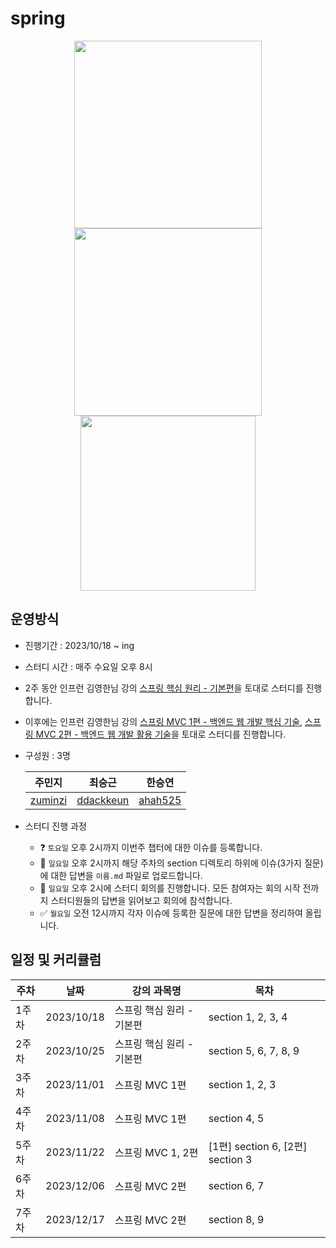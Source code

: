 # spring

<div align="center">
  <img src="https://github.com/WeeklyStudy/spring/assets/63441091/28a07b8f-dd0c-4921-8809-db2e6a93214a" width="300">
  <img src="https://github.com/WeeklyStudy/spring/assets/63441091/41b7581f-29ee-47b4-a1fd-f8355f8ba5ce" width="300">
  <img src="https://github.com/WeeklyStudy/spring/assets/63441091/f81a9527-ac1a-4f0e-8184-32e10086f468" width="280">
</div>


## 운영방식
- 진행기간 : 2023/10/18 ~ ing
- 스터디 시간 : 매주 수요일 오후 8시
- 2주 동안 인프런 김영한님 강의 [스프링 핵심 원리 - 기본편](https://www.inflearn.com/course/%EC%8A%A4%ED%94%84%EB%A7%81-%ED%95%B5%EC%8B%AC-%EC%9B%90%EB%A6%AC-%EA%B8%B0%EB%B3%B8%ED%8E%B8#curriculum)을 토대로 스터디를 진행합니다.
- 이후에는 인프런 김영한님 강의 [스프링 MVC 1편 - 백엔드 웹 개발 핵심 기술](https://www.inflearn.com/course/%EC%8A%A4%ED%94%84%EB%A7%81-mvc-1#curriculum), [스프링 MVC 2편 - 백엔드 웹 개발 활용 기술](https://www.inflearn.com/course/%EC%8A%A4%ED%94%84%EB%A7%81-mvc-2#curriculum)을 토대로 스터디를 진행합니다.
- 구성원 : 3명
  
  |주민지|최승근|한승연|
  |----|-----|----|
  |[zuminzi](https://github.com/zuminzi)|[ddackkeun](https://github.com/ddackkeun)|[ahah525](https://github.com/ahah525)|
-  스터디 진행 과정
   - ❓ `토요일` 오후 2시까지 이번주 챕터에 대한 이슈를 등록합니다.
   - 📝 `일요일` 오후 2시까지 해당 주차의 section 디렉토리 하위에 이슈(3가지 질문)에 대한 답변을 `이름.md` 파일로 업로드합니다.
   - 🧐 `일요일` 오후 2시에 스터디 회의를 진행합니다. 모든 참여자는 회의 시작 전까지 스터디원들의 답변을 읽어보고 회의에 참석합니다.
   - ✅ `월요일` 오전 12시까지 각자 이슈에 등록한 질문에 대한 답변을 정리하여 올립니다.
## 일정 및 커리큘럼
|주차| 날짜 |강의 과목명| 목차 |
|---|-----|--------|-----|
|1주차| 2023/10/18|스프링 핵심 원리 - 기본편| section 1, 2, 3, 4|
|2주차| 2023/10/25|스프링 핵심 원리 - 기본편| section 5, 6, 7, 8, 9|
|3주차 |2023/11/01|스프링 MVC 1편| section 1, 2, 3|
|4주차 |2023/11/08|스프링 MVC 1편| section 4, 5|
|5주차 |2023/11/22|스프링 MVC 1, 2편| [1편] section 6, [2편] section 3|
|6주차 |2023/12/06|스프링 MVC 2편| section 6, 7|
|7주차 |2023/12/17|스프링 MVC 2편| section 8, 9|
